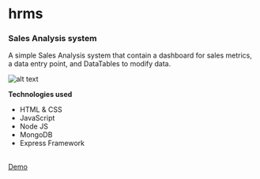 # hrms

<h3>Sales Analysis system</h3>
<p>A simple Sales Analysis system that contain a dashboard for sales metrics, a data entry point, and DataTables to modify data.</p>

![alt text](https://raw.githubusercontent.com/moElhaj/hrms/master/readme/employees.png)

<strong>Technologies used</strong>
<ul>
<li>HTML & CSS</li>
<li>JavaScript</li>
<li>Node JS</li>
<li>MongoDB</li>
<li>Express Framework</li>
</ul>
<br>
<a href="https://f-codex.herokuapp.com" target="_blank">Demo</a> 
